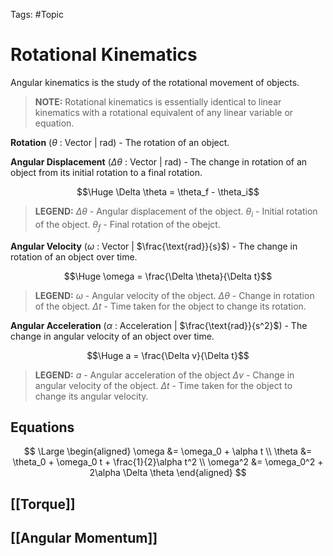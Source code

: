 Tags: #Topic 

# Rotational Kinematics

Angular kinematics is the study of the rotational movement of objects.

> **NOTE:**
> Rotational kinematics is essentially identical to linear kinematics with a rotational equivalent of any linear variable or equation.

**Rotation** ($\theta$ : Vector | $\text{rad}$) - The rotation of an object.

**Angular Displacement** ($\Delta \theta$ : Vector | $\text{rad}$) - The change in rotation of an object from its initial rotation to a final rotation.

$$\Huge \Delta \theta = \theta_f - \theta_i$$

> **LEGEND:**
> $\Delta \theta$ - Angular displacement of the object.
> $\theta_i$ - Initial rotation of the object.
> $\theta_f$ - Final rotation of the obejct.

**Angular Velocity** ($\omega$ : Vector | $\frac{\text{rad}}{s}$) - The change in rotation of an object over time.

$$\Huge \omega = \frac{\Delta \theta}{\Delta t}$$

> **LEGEND:**
> $\omega$ - Angular velocity of the object.
> $\Delta \theta$ - Change in rotation of the object.
> $\Delta t$ - Time taken for the object to change its rotation.

**Angular Acceleration** ($\alpha$ : Acceleration | $\frac{\text{rad}}{s^2}$) - The change in angular velocity of an object over time.

$$\Huge a = \frac{\Delta v}{\Delta t}$$

> **LEGEND:**
> $a$ - Angular acceleration of the object
> $\Delta v$ - Change in angular velocity of the object.
> $\Delta t$ - Time taken for the object to change its angular velocity.

## Equations

$$
\Large
\begin{aligned}
\omega &= \omega_0 + \alpha t \\
\theta &= \theta_0 + \omega_0 t + \frac{1}{2}\alpha t^2 \\
\omega^2 &= \omega_0^2 + 2\alpha \Delta \theta
\end{aligned}
$$

## [[Torque]]
## [[Angular Momentum]]